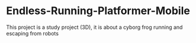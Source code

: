 # Endless-Running-Platformer-Mobile
This project is a study project (3D), it is about a cyborg frog running and escaping from robots
